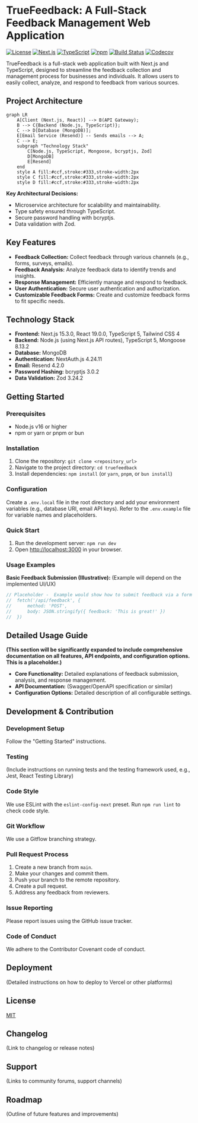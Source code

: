 # TrueFeedback: A Full-Stack Feedback Management Web Application

[![License](https://img.shields.io/badge/License-MIT-blue.svg)](LICENSE)
[![Next.js](https://img.shields.io/badge/Next.js-15.3.0-blue)](https://nextjs.org)
[![TypeScript](https://img.shields.io/badge/TypeScript-5-blue)](https://www.typescriptlang.org/)
[![npm](https://img.shields.io/npm/v/bcryptjs)](https://www.npmjs.com/package/bcryptjs)
[![Build Status](https://github.com/<YOUR_GITHUB_USERNAME>/truefeedback/actions/workflows/main.yml/badge.svg)](https://github.com/<YOUR_GITHUB_USERNAME>/truefeedback/actions)
[![Codecov](https://codecov.io/gh/<YOUR_GITHUB_USERNAME>/truefeedback/branch/main/graph/badge.svg?token=YOUR_CODECOV_TOKEN)](https://codecov.io/gh/<YOUR_GITHUB_USERNAME>/truefeedback)

TrueFeedback is a full-stack web application built with Next.js and TypeScript, designed to streamline the feedback collection and management process for businesses and individuals.  It allows users to easily collect, analyze, and respond to feedback from various sources.

## Project Architecture

```mermaid
graph LR
    A[Client (Next.js, React)] --> B(API Gateway);
    B --> C{Backend (Node.js, TypeScript)};
    C --> D[Database (MongoDB)];
    E[Email Service (Resend)] -- Sends emails --> A;
    C --> E;
    subgraph "Technology Stack"
        C[Node.js, TypeScript, Mongoose, bcryptjs, Zod]
        D[MongoDB]
        E[Resend]
    end
    style A fill:#ccf,stroke:#333,stroke-width:2px
    style C fill:#ccf,stroke:#333,stroke-width:2px
    style D fill:#ccf,stroke:#333,stroke-width:2px
```

**Key Architectural Decisions:**

* Microservice architecture for scalability and maintainability.
* Type safety ensured through TypeScript.
* Secure password handling with bcryptjs.
* Data validation with Zod.

## Key Features

* **Feedback Collection:**  Collect feedback through various channels (e.g., forms, surveys, emails).
* **Feedback Analysis:** Analyze feedback data to identify trends and insights.
* **Response Management:**  Efficiently manage and respond to feedback.
* **User Authentication:** Secure user authentication and authorization.
* **Customizable Feedback Forms:** Create and customize feedback forms to fit specific needs.


## Technology Stack

* **Frontend:** Next.js 15.3.0, React 19.0.0, TypeScript 5, Tailwind CSS 4
* **Backend:** Node.js (using Next.js API routes), TypeScript 5, Mongoose 8.13.2
* **Database:** MongoDB
* **Authentication:** NextAuth.js 4.24.11
* **Email:** Resend 4.2.0
* **Password Hashing:** bcryptjs 3.0.2
* **Data Validation:** Zod 3.24.2


## Getting Started

### Prerequisites

* Node.js v16 or higher
* npm or yarn or pnpm or bun

### Installation

1. Clone the repository: `git clone <repository_url>`
2. Navigate to the project directory: `cd truefeedback`
3. Install dependencies: `npm install` (or `yarn`, `pnpm`, or `bun install`)

### Configuration

Create a `.env.local` file in the root directory and add your environment variables (e.g., database URI, email API keys).  Refer to the `.env.example` file for variable names and placeholders.

### Quick Start

1. Run the development server: `npm run dev`
2. Open [http://localhost:3000](http://localhost:3000) in your browser.

### Usage Examples

**Basic Feedback Submission (Illustrative):**  (Example will depend on the implemented UI/UX)

```javascript
// Placeholder -  Example would show how to submit feedback via a form or API endpoint
//  fetch('/api/feedback', {
//      method: 'POST',
//      body: JSON.stringify({ feedback: 'This is great!' })
//  })
```

## Detailed Usage Guide

**(This section will be significantly expanded to include comprehensive documentation on all features, API endpoints, and configuration options.  This is a placeholder.)**

* **Core Functionality:**  Detailed explanations of feedback submission, analysis, and response management.  
* **API Documentation:**  (Swagger/OpenAPI specification or similar)
* **Configuration Options:**  Detailed description of all configurable settings.


## Development & Contribution

### Development Setup

Follow the "Getting Started" instructions.

### Testing

(Include instructions on running tests and the testing framework used, e.g., Jest, React Testing Library)

### Code Style

We use ESLint with the `eslint-config-next` preset.  Run `npm run lint` to check code style.

### Git Workflow

We use a Gitflow branching strategy.

### Pull Request Process

1. Create a new branch from `main`.
2. Make your changes and commit them.
3. Push your branch to the remote repository.
4. Create a pull request.
5. Address any feedback from reviewers.

### Issue Reporting

Please report issues using the GitHub issue tracker.

### Code of Conduct

We adhere to the Contributor Covenant code of conduct.


## Deployment

(Detailed instructions on how to deploy to Vercel or other platforms)


## License

[MIT](LICENSE)


## Changelog

(Link to changelog or release notes)


## Support

(Links to community forums, support channels)

## Roadmap

(Outline of future features and improvements)
